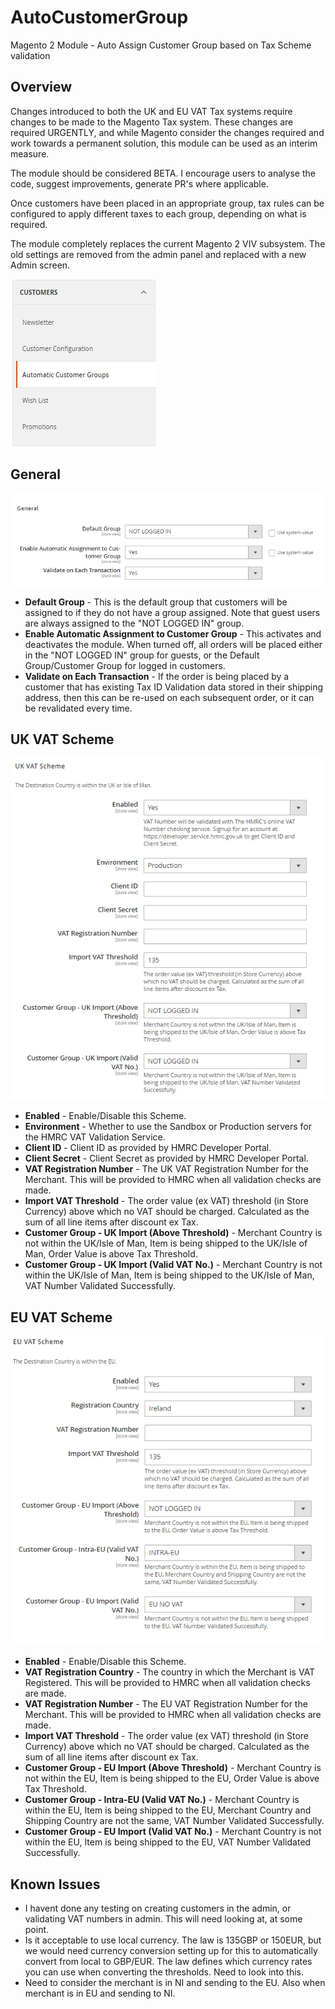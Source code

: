 <h1>AutoCustomerGroup</h1>
<p>Magento 2 Module - Auto Assign Customer Group based on Tax Scheme validation</p>
<h2>Overview</h2>
<p>Changes introduced to both the UK and EU VAT Tax systems require changes to be made to the Magento Tax system. These changes are required URGENTLY, and while Magento consider the changes required and work towards a permanent solution, this module can be used as an interim measure.</p>
<p>The module should be considered BETA. I encourage users to analyse the code, suggest improvements, generate PR's where applicable.</p>
<p>Once customers have been placed in an appropriate group, tax rules can be configured to apply different taxes to each group, depending on what is required.</p>
<p>The module completely replaces the current Magento 2 VIV subsystem. The old settings are removed from the admin panel and replaced with a new Admin screen.</p>
<img src="images/menu.png">
<h2>General</h2>
<img src="images/general.png">
<ul>
<li><b>Default Group</b> - This is the default group that customers will be assigned to if they do not have a group assigned. Note that guest users are always assigned to the "NOT LOGGED IN" group.</li>
<li><b>Enable Automatic Assignment to Customer Group</b> - This activates and deactivates the module. When turned off, all orders will be placed either in the "NOT LOGGED IN" group for guests, or the Default Group/Customer Group for logged in customers.</li>
<li><b>Validate on Each Transaction</b> - If the order is being placed by a customer that has existing Tax ID Validation data stored in their shipping address, then this can be re-used on each subsequent order, or it can be revalidated every time.</li>
</ul>
<h2>UK VAT Scheme</h2>
<img src="images/ukvat.png">
<ul>
<li><b>Enabled</b> - Enable/Disable this Scheme.</li>
<li><b>Environment</b> - Whether to use the Sandbox or Production servers for the HMRC VAT Validation Service.</li>
<li><b>Client ID</b> - Client ID as provided by HMRC Developer Portal.</li>
<li><b>Client Secret</b> - Client Secret as provided by HMRC Developer Portal.</li>
<li><b>VAT Registration Number</b> - The UK VAT Registration Number for the Merchant. This will be provided to HMRC when all validation checks are made.</li>
<li><b>Import VAT Threshold</b> - The order value (ex VAT) threshold (in Store Currency) above which no VAT should be charged. Calculated as the sum of all line items after discount ex Tax.</li>
<li><b>Customer Group - UK Import (Above Threshold)</b> - Merchant Country is not within the UK/Isle of Man, Item is being shipped to the UK/Isle of Man, Order Value is above Tax Threshold.</li>
<li><b>Customer Group - UK Import (Valid VAT No.)</b> - Merchant Country is not within the UK/Isle of Man, Item is being shipped to the UK/Isle of Man, VAT Number Validated Successfully.</li>
</ul>

<h2>EU VAT Scheme</h2>
<img src="images/euvat.png">
<ul>
<li><b>Enabled</b> - Enable/Disable this Scheme.</li>
<li><b>VAT Registration Country</b> - The country in which the Merchant is VAT Registered. This will be provided to HMRC when all validation checks are made.</li>
  <li><b>VAT Registration Number</b> - The EU VAT Registration Number for the Merchant. This will be provided to HMRC when all validation checks are made.</li>
<li><b>Import VAT Threshold</b> - The order value (ex VAT) threshold (in Store Currency) above which no VAT should be charged. Calculated as the sum of all line items after discount ex Tax.</li>
<li><b>Customer Group - EU Import (Above Threshold)</b> - Merchant Country is not within the EU, Item is being shipped to the EU, Order Value is above Tax Threshold.</li>
<li><b>Customer Group - Intra-EU (Valid VAT No.)</b> - Merchant Country is within the EU, Item is being shipped to the EU, Merchant Country and Shipping Country are not the same, VAT Number Validated Successfully.</li>
<li><b>Customer Group - EU Import (Valid VAT No.)</b> - Merchant Country is not within the EU, Item is being shipped to the EU, VAT Number Validated Successfully.</li>
</ul>

<h2>Known Issues</h2>
<ul>
<li>I havent done any testing on creating customers in the admin, or validating VAT numbers in admin. This will need looking at, at some point.</li>
<li>Is it acceptable to use local currency. The law is 135GBP or 150EUR, but we would need currency conversion setting up for this to automatically convert from local to GBP/EUR. The law defines which currency rates you can use when converting the thresholds. Need to look into this.</li>
<li>Need to consider the merchant is in NI and sending to the EU. Also when merchant is in EU and sending to NI.</li>
</ul>
